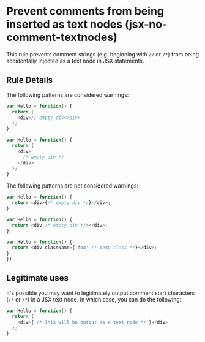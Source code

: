 # Prevent comments from being inserted as text nodes (jsx-no-comment-textnodes)

This rule prevents comment strings (e.g. beginning with `//` or `/*`) from being accidentally
injected as a text node in JSX statements.

## Rule Details

The following patterns are considered warnings:

```js
var Hello = function() {
  return (
    <div>// empty div</div>
  );
}

var Hello = function() {
  return (
    <div>
      /* empty div */
    </div>
  );
}
```

The following patterns are not considered warnings:

```js
var Hello = function() {
  return <div>{/* empty div */}</div>;
}

var Hello = function() {
  return <div /* empty div */></div>;
}

var Hello = function() {
  return <div className={'foo' /* temp class */}</div>;
}
});
```

## Legitimate uses

It's possible you may want to legitimately output comment start characters (`//` or `/*`)
in a JSX text node. In which case, you can do the following:

```js
var Hello = function() {
  return (
    <div>{'/* This will be output as a text node */'}</div>
  );
}
```
